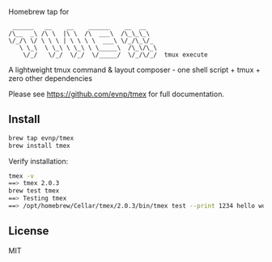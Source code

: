 Homebrew tap for

```
 ______   __    __    ______    __  __
/\__  _\ /\ \  |\ \  /\  ___\  /\_\_\_\
\/_/\ \/ \ \ \ | \ \ \ \  ___\ \/_/\_\/_
   \ \_\  \ \_\ \ \_\ \ \_____\  /\_\/\_\
    \/_/   \/_/  \/_/  \/_____/  \/_/\/_/  tmux execute
```

A lightweight tmux command & layout composer - one shell script + tmux + zero other dependencies

Please see https://github.com/evnp/tmex for full documentation.

Install
-------
```sh
brew tap evnp/tmex
brew install tmex
```
Verify installation:
```sh
tmex -v
==> tmex 2.0.3
brew test tmex
==> Testing tmex
==> /opt/homebrew/Cellar/tmex/2.0.3/bin/tmex test --print 1234 hello world
```

License
-------
MIT

